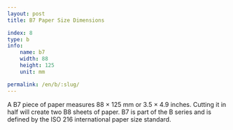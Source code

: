 ```yaml
---
layout: post
title: B7 Paper Size Dimensions

index: 8
type: b
info:
    name: b7
    width: 88
    height: 125
    unit: mm

permalink: /en/b/:slug/
---
```


A B7 piece of paper measures 88 × 125 mm or 3.5 × 4.9 inches. Cutting it in half will create two B8 sheets of paper. B7 is part of the B series and is defined by the ISO 216 international paper size standard.
